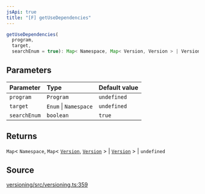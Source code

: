 ```yaml
---
jsApi: true
title: "[F] getUseDependencies"
---
```


```ts
getUseDependencies(
  program,
  target,
  searchEnum = true): Map< Namespace, Map< Version, Version > | Version > | undefined
```

## Parameters

| Parameter    | Type                  | Default value |
| :----------- | :-------------------- | :------------ |
| `program`    | `Program`             | `undefined`   |
| `target`     | `Enum` \| `Namespace` | `undefined`   |
| `searchEnum` | `boolean`             | `true`        |

## Returns

`Map`< `Namespace`, `Map`< [`Version`](Interface.Version.md), [`Version`](Interface.Version.md) \> \| [`Version`](Interface.Version.md) \> \| `undefined`

## Source

[versioning/src/versioning.ts:359](https://github.com/markcowl/cadl/blob/3db15286/packages/versioning/src/versioning.ts#L359)
